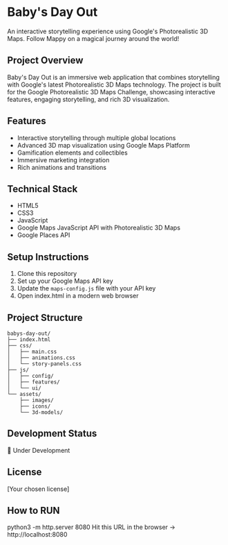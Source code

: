 # Baby's Day Out

An interactive storytelling experience using Google's Photorealistic 3D Maps. Follow Mappy on a magical journey around the world!

## Project Overview
Baby's Day Out is an immersive web application that combines storytelling with Google's latest Photorealistic 3D Maps technology. The project is built for the Google Photorealistic 3D Maps Challenge, showcasing interactive features, engaging storytelling, and rich 3D visualization.

## Features
- Interactive storytelling through multiple global locations
- Advanced 3D map visualization using Google Maps Platform
- Gamification elements and collectibles
- Immersive marketing integration
- Rich animations and transitions

## Technical Stack
- HTML5
- CSS3
- JavaScript
- Google Maps JavaScript API with Photorealistic 3D Maps
- Google Places API

## Setup Instructions
1. Clone this repository
2. Set up your Google Maps API key
3. Update the `maps-config.js` file with your API key
4. Open index.html in a modern web browser

## Project Structure
```
babys-day-out/
├── index.html
├── css/
│   ├── main.css
│   ├── animations.css
│   └── story-panels.css
├── js/
│   ├── config/
│   ├── features/
│   └── ui/
└── assets/
    ├── images/
    ├── icons/
    └── 3d-models/
```

## Development Status
🚧 Under Development

## License
[Your chosen license]

## How to RUN
python3 -m http.server 8080
Hit this URL in the browser -> http://localhost:8080